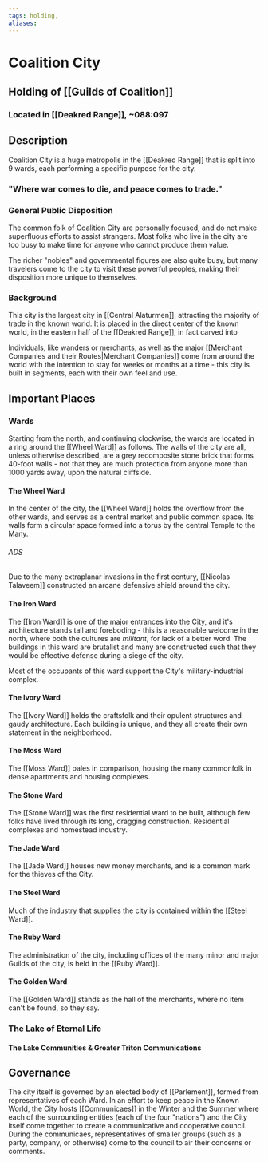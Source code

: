 ```yaml
---
tags: holding,
aliases:
---
```

# Coalition City
## Holding of [[Guilds of Coalition]]
### Located in [[Deakred Range]], ~088:097
## Description
Coalition City is a huge metropolis in the [[Deakred Range]] that is split into 9 wards, each performing a specific purpose for the city. 
### "Where war comes to die, and peace comes to trade."
### General Public Disposition

The common folk of Coalition City are personally focused, and do not make superfluous efforts to assist strangers. Most folks who live in the city are too busy to make time for anyone who cannot produce them value.

The richer "nobles" and governmental figures are also quite busy, but many travelers come to the city to visit these powerful peoples, making their disposition more unique to themselves.

### Background
This city is the largest city in [[Central Alaturmen]], attracting the majority of trade in the known world. It is placed in the direct center of the known world, in the eastern half of the [[Deakred Range]], in fact carved into 

Individuals, like wanders or merchants, as well as the major [[Merchant Companies and their Routes|Merchant Companies]] come from around the world with the intention to stay for weeks or months at a time - this city is built in segments, each with their own feel and use.

## Important Places
### Wards
Starting from the north, and continuing clockwise, the wards are located in a ring around the [[Wheel Ward]] as follows. The walls of the city are all, unless otherwise described, are a grey recomposite stone brick that forms 40-foot walls - not that they are much protection from anyone more than 1000 yards away, upon the natural cliffside.

#### The Wheel Ward
In the center of the city, the [[Wheel Ward]] holds the overflow from the other wards, and serves as a central market and public common space. Its walls form a circular space formed into a torus by the central Temple to the Many.

###### ADS
Due to the many extraplanar invasions in the first century, [[Nicolas Talaveem]] constructed an arcane defensive shield around the city.

#### The Iron Ward
The [[Iron Ward]] is one of the major entrances into the City, and it's architecture stands tall and foreboding - this is a reasonable welcome in the north, where both the cultures are *militant*, for lack of a better word. The buildings in this ward are brutalist and many are constructed such that they would be effective defense during a siege of the city.

Most of the occupants of this ward support the City's military-industrial complex. 

#### The Ivory Ward
The [[Ivory Ward]] holds the craftsfolk and their opulent structures and gaudy architecture. Each building is unique, and they all create their own statement in the neighborhood. 

#### The Moss Ward
The [[Moss Ward]] pales in comparison, housing the many commonfolk in dense apartments and housing complexes. 

#### The Stone Ward
The [[Stone Ward]] was the first residential ward to be built, although few folks have lived through its long, dragging construction. Residential complexes and homestead industry.

#### The Jade Ward
The [[Jade Ward]] houses new money merchants, and is a common mark for the thieves of the City. 

#### The Steel Ward
Much of the industry that supplies the city is contained within the [[Steel Ward]]. 

#### The Ruby Ward
The administration of the city, including offices of the many minor and major Guilds of the city, is held in the [[Ruby Ward]]. 

#### The Golden Ward
The [[Golden Ward]] stands as the hall of the merchants, where no item can't be found, so they say.

### The Lake of Eternal Life
#### The Lake Communities & Greater Triton Communications

## Governance
The city itself is governed by an elected body of [[Parlement]], formed from representatives of each Ward. In an effort to keep peace in the Known World, the City hosts [[Communicaes]] in the Winter and the Summer where each of the surrounding entities (each of the four "nations") and the City itself come together to create a communicative and cooperative council. During the communicaes, representatives of smaller groups (such as a party, company, or otherwise) come to the council to air their concerns or comments.